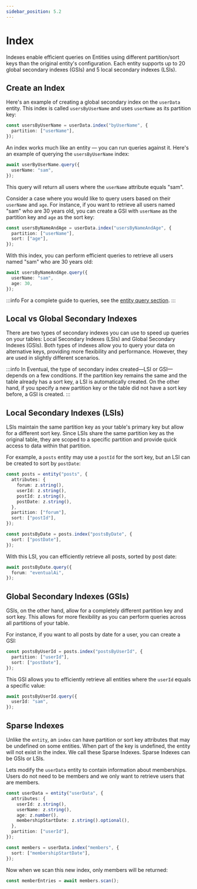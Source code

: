 ```yaml
---
sidebar_position: 5.2
---
```


# Index

Indexes enable efficient queries on Entities using different partition/sort keys than the original entity's configuration. Each entity supports up to 20 global secondary indexes (GSIs) and 5 local secondary indexes (LSIs).

## Create an Index

Here's an example of creating a global secondary index on the `userData` entity. This index is called `usersByUserName` and uses `userName` as its partition key:

```ts
const usersByUserName = userData.index("byUserName", {
  partition: ["userName"],
});
```

An index works much like an entity — you can run queries against it. Here's an example of querying the `usersByUserName` index:

```ts
await userByUserName.query({
  userName: "sam",
});
```

This query will return all users where the `userName` attribute equals "sam".

Consider a case where you would like to query users based on their `userName` and `age`. For instance, if you want to retrieve all users named "sam" who are 30 years old, you can create a GSI with `userName` as the partition key and `age` as the sort key:

```ts
const usersByNameAndAge = userData.index("usersByNameAndAge", {
  partition: ["userName"],
  sort: ["age"],
});
```

With this index, you can perform efficient queries to retrieve all users named "sam" who are 30 years old:

```ts
await usersByNameAndAge.query({
  userName: "sam",
  age: 30,
});
```

:::info
For a complete guide to queries, see the [entity query section](./entity.md#query-data).
:::

## Local vs Global Secondary Indexes

There are two types of secondary indexes you can use to speed up queries on your tables: Local Secondary Indexes (LSIs) and Global Secondary Indexes (GSIs). Both types of indexes allow you to query your data on alternative keys, providing more flexibility and performance. However, they are used in slightly different scenarios.

:::info
In Eventual, the type of secondary index created—LSI or GSI—depends on a few conditions. If the partition key remains the same and the table already has a sort key, a LSI is automatically created. On the other hand, if you specify a new partition key or the table did not have a sort key before, a GSI is created.
:::

## Local Secondary Indexes (LSIs)

LSIs maintain the same partition key as your table's primary key but allow for a different sort key. Since LSIs share the same partition key as the original table, they are scoped to a specific partition and provide quick access to data within that partition.

For example, a `posts` entity may use a `postId` for the sort key, but an LSI can be created to sort by `postDate`:

```ts
const posts = entity("posts", {
  attributes: {
    forum: z.string(),
    userId: z.string(),
    postId: z.string(),
    postDate: z.string(),
  },
  partition: ["forum"],
  sort: ["postId"],
});

const postsByDate = posts.index("postsByDate", {
  sort: ["postDate"],
});
```

With this LSI, you can efficiently retrieve all posts, sorted by post date:

```ts
await postsByDate.query({
  forum: "eventualAi",
});
```

## Global Secondary Indexes (GSIs)

GSIs, on the other hand, allow for a completely different partition key and sort key. This allows for more flexibility as you can perform queries across all partitions of your table.

For instance, if you want to all posts by date for a user, you can create a GSI:

```ts
const postsByUserId = posts.index("postsByUserId", {
  partition: ["userId"],
  sort: ["postDate"],
});
```

This GSI allows you to efficiently retrieve all entities where the `userId` equals a specific value:

```ts
await postsByUserId.query({
  userId: "sam",
});
```

## Sparse Indexes

Unlike the `entity`, an `index` can have partition or sort key attributes that may be undefined on some entities. When part of the key is undefined, the entity will not exist in the index. We call these Sparse Indexes. Sparse Indexes can be GSIs or LSIs.

Lets modify the `userData` entity to contain information about memberships. Users do not need to be members and we only want to retrieve users that are members.

```ts
const userData = entity("userData", {
  attributes: {
    userId: z.string(),
    userName: z.string(),
    age: z.number(),
    membershipStartDate: z.string().optional(),
  },
  partition: ["userId"],
});

const members = userData.index("members", {
  sort: ["membershipStartDate"],
});
```

Now when we scan this new index, only members will be returned:

```ts
const memberEntries = await members.scan();
```
